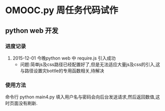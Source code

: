 # OMOOC.py 周任务代码试作

##  python web 开发

### 进度记录

1. 2015-12-01 今晚python web 中 require.js 引入成功
    + 问题:简单js及css路径已经配置好了,但是无法适应大量js及css的引入,这与路径设置灾bottle的专用函数相关,待解决


### 使用方法
命令行 python main4.py
填入用户名与密码会向后台发送请求,然后返回数值,这时页面没有刷新.